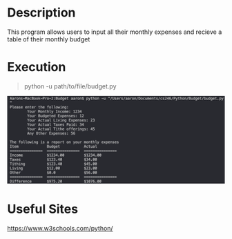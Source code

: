 # Description
This program allows users to input all their monthly expenses and recieve a table of their monthly budget

# Execution
>python -u path/to/file/budget.py

![example of running code](execution.png)

# Useful Sites

https://www.w3schools.com/python/
